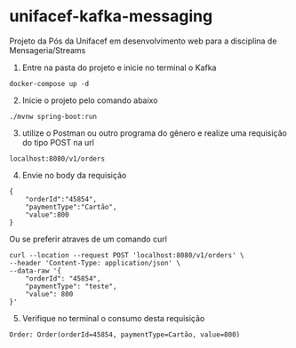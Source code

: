 # unifacef-kafka-messaging
Projeto da Pós da Unifacef em desenvolvimento web para a disciplina de Mensageria/Streams


1. Entre na pasta do projeto e inicie no terminal o Kafka
```
docker-compose up -d
```

2. Inicie o projeto pelo comando abaixo
```
./mvnw spring-boot:run
```

3. utilize o Postman ou outro programa do gênero e realize uma requisição do tipo POST na url
```
localhost:8080/v1/orders
```

4. Envie no body da requisição
```
{
    "orderId":"45854",
    "paymentType":"Cartão",
    "value":800
}
```

Ou se preferir atraves de um comando curl
```
curl --location --request POST 'localhost:8080/v1/orders' \
--header 'Content-Type: application/json' \
--data-raw '{
    "orderId": "45854",
    "paymentType": "teste",
    "value": 800
}'
```

5. Verifique no terminal o consumo desta requisição
```
Order: Order(orderId=45854, paymentType=Cartão, value=800)
```